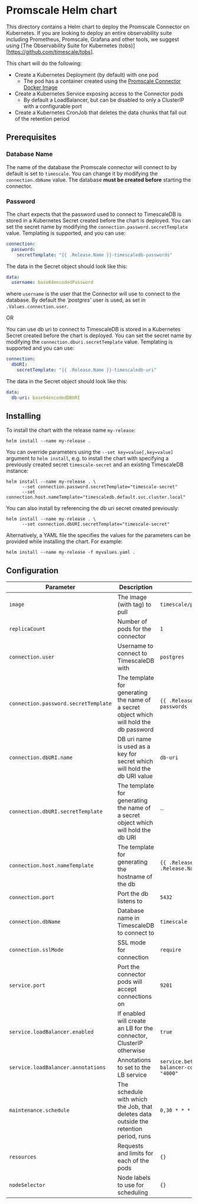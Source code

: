 # Promscale Helm chart

This directory contains a Helm chart to deploy the Promscale Connector on Kubernetes.
If you are looking to deploy an entire observability suite including Prometheus,
Promscale, Grafana and other tools, we suggest using
[The Observability Suite for Kubernetes (tobs)][https://github.com/timescale/tobs].

This chart will do the following:

* Create a Kubernetes Deployment (by default) with one pod
  * The pod has a container created using the [Promscale Connector Docker Image][docker-image]
* Create a Kubernetes Service exposing access to the Connector pods
  * By default a LoadBalancer, but can be disabled to only a ClusterIP with a configurable port
* Create a Kubernetes CronJob that deletes the data chunks that fall out of the retention period

## Prerequisites

### Database Name

The name of the database the Promscale connector will connect to by default
is set to `timescale`. You can change it by modifying the `connection.dbName` value.
The database **must be created before** starting the connector.

### Password

The chart expects that the password used to connect to TimescaleDB is stored in a
Kubernetes Secret created before the chart is deployed.
You can set the secret name by modifying the  `connection.password.secretTemplate` value.
Templating is supported, and you can use:
```yaml
connection:
  password:
    secretTemplate: "{{ .Release.Name }}-timescaledb-passwords"
```

The data in the Secret object should look like this:

```yaml
data:
  username: base64encodedPassword
```

where `username` is the user that the Connector will use to connect to the
database. By default the *'postgres'* user is used, as set in `.Values.connection.user`.

OR 

You can use db uri to connect to TimescaleDB is stored in a
Kubernetes Secret created before the chart is deployed.
You can set the secret name by modifying the  `connection.dburi.secretTemplate` value.
Templating is supported and you can use:
```yaml
connection:
  dbURI:
    secretTemplate: "{{ .Release.Name }}-timescaledb-uri"
```



The data in the Secret object should look like this:
```yaml
data:
  db-uri: base64encodedDBURI
```

## Installing

To install the chart with the release name `my-release`:
```shell script
helm install --name my-release .
```

You can override parameters using the `--set key=value[,key=value]` argument
to `helm install`, e.g. to install the chart with specifying a previously created
secret `timescale-secret` and an existing TimescaleDB instance:
```shell script
helm install --name my-release . \
      --set connection.password.secretTemplate="timescale-secret"
      --set connection.host.nameTemplate="timescaledb.default.svc.cluster.local"
```

You can also install by referencing the db uri secret created previously:

```shell script
helm install --name my-release . \
      --set connection.dbURI.secretTemplate="timescale-secret"
```
 
Alternatively, a YAML file the specifies the values for the parameters can be provided
while installing the chart. For example:
```shell script
helm install --name my-release -f myvalues.yaml .
```

## Configuration

|       Parameter                   |           Description                       |               Default              |
|-----------------------------------|---------------------------------------------|------------------------------------|
| `image`                           | The image (with tag) to pull                | `timescale/promscale`   |
| `replicaCount`                    | Number of pods for the connector            | `1`                                |
| `connection.user`                 | Username to connect to TimescaleDB with     | `postgres`                         |
| `connection.password.secretTemplate`| The template for generating the name of a secret object which will hold the db password | `{{ .Release.Name }}-timescaledb-passwords` |
| `connection.dbURI.name`| DB uri name is used as a key for secret which will hold the db URI value | `db-uri` |
| `connection.dbURI.secretTemplate`| The template for generating the name of a secret object which will hold the db URI | `` |
| `connection.host.nameTemplate`    | The template for generating the hostname of the db | `{{ .Release.Name }}.{{ .Release.Namespace}}.svc.cluster.local` |
| `connection.port`                 | Port the db listens to                      | `5432`                             |
| `connection.dbName`               | Database name in TimescaleDB to connect to  | `timescale`                        |
| `connection.sslMode`              | SSL mode for connection                     | `require`                          |
| `service.port`                    | Port the connector pods will accept connections on | `9201`                      |
| `service.loadBalancer.enabled`    | If enabled will create an LB for the connector, ClusterIP otherwise | `true`     |
| `service.loadBalancer.annotations`| Annotations to set to the LB service        | `service.beta.kubernetes.io/aws-load-balancer-connection-idle-timeout: "4000"` |
| `maintenance.schedule`            | The schedule with which the Job, that deletes data outside the retention period, runs | `0,30 * * * *` |
| `resources`                       | Requests and limits for each of the pods    | `{}`                               |
| `nodeSelector`                    | Node labels to use for scheduling           | `{}`                               |

[docker-image]: https://hub.docker.com/timescale/promscale